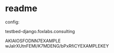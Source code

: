 # readme

config:

testbed-django.foxlabs.consulting

AKIAIOSFODNN7EXAMPLE
wJalrXUtnFEMI/K7MDENG/bPxRfiCYEXAMPLEKEY
